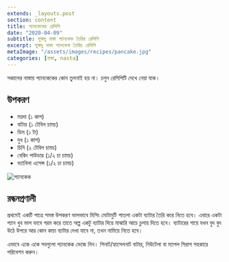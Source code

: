 ```yaml
---
extends: _layouts.post
section: content
title: প্যানকেকের রেসিপি
date: "2020-04-09"
subtitle: সুস্বাদু নাস্তা প্যানকেক তৈরির রেসিপি
excerpt: সুস্বাদু নাস্তা প্যানকেক তৈরির রেসিপি
metaImage: "/assets/images/recipes/pancake.jpg"
categories: [নাস্তা, nasta]
---
```


সকালের নাস্তায় প্যানকেকের কোন তুলনাই হয় না। চলুন রেসিপিটি দেখে নেয়া যাক।

## উপকরণ

- ময়দা (১ কাপ)
- বাটার (১ টেবিল চামচ)
- ডিম (১ টা)
- দুধ (১ কাপ)
- চিনি (২ টেবিল চামচ)
- বেকিং পাউডার (১/২ চা চামচ)
- ভ্যানিলা এসেন্স (১/২ চা চামচ)

![প্যানকেক](/assets/images/recipes/pancake.jpg)

## রন্ধনপ্রণালী

প্রথমেই একটি পাত্রে সমস্ত উপকরণ ভালভাবে মিসিং মোটামুটি পাতলা একটা ব্যাটার তৈরি করে নিতে হবে। এবারে একটা
প্যান খুব ভাল ভাবে গরম করে তাতে অল্প একটু ব্যাটার দিয়ে মাঝারি আচে চুলায় দিতে হবে। ব্যাটারের গায়ে যখন বুদ
বুদ উঠে উপরে আর কোন কাচা ব্যাটার দেখা যাবে না, তখন নামিয়ে নিতে হবে।

এভাবে একে একে সবগুলো প্যানকেক ভেজে নিন। পিনাট/হ্যাসেলনাট বাটার, নিউটেলা বা ম্যাপল সিরাপ সহকারে
পরিবেশন করুন।
